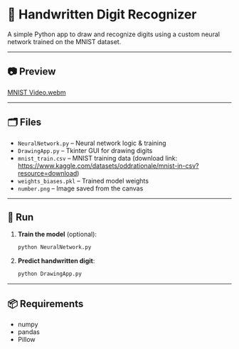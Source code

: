 # 🧠 Handwritten Digit Recognizer

A simple Python app to draw and recognize digits using a custom neural network trained on the MNIST dataset.

---

## 📷 Preview
[MNIST Video.webm](https://github.com/user-attachments/assets/8fde154e-dabf-4412-a68b-97ea905d682e)


---

## 🗂️ Files

- `NeuralNetwork.py` – Neural network logic & training
- `DrawingApp.py` – Tkinter GUI for drawing digits
- `mnist_train.csv` – MNIST training data (download link: https://www.kaggle.com/datasets/oddrationale/mnist-in-csv?resource=download)
- `weights_biases.pkl` – Trained model weights
- `number.png` – Image saved from the canvas

---

## 🚀 Run

1. **Train the model** (optional):
   ```bash
   python NeuralNetwork.py
   ```
2. **Predict handwritten digit**:
    ```bash
    python DrawingApp.py
    ```
---
## 📦 Requirements

- numpy
- pandas
- Pillow
